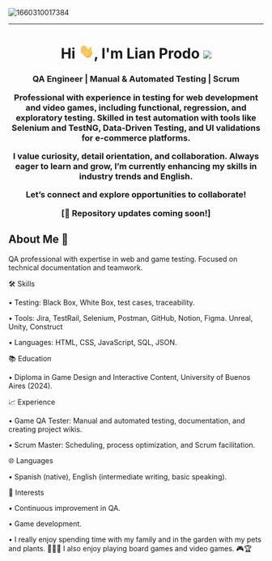 
![1660310017384](https://github.com/user-attachments/assets/607c4e6e-f0ae-49d9-b74c-11b9f3f2ab63)

<p align="center">
</p>
<hr>
<h1 align="center">Hi <img src="https://raw.githubusercontent.com/ABSphreak/ABSphreak/master/gifs/Hi.gif" width="30px">, I'm Lian Prodo <a target="_blank" href="https://www.linkedin.com/in/lian-prodo/"><img src="https://img.shields.io/badge/-LinkedIn-0077B5?style=for-the-badge&logo=Linkedin&logoColor=white"></img></a>
<h3 align="center">QA Engineer | Manual & Automated Testing | Scrum
<p align="center">

Professional with experience in testing for web development and video games, including functional, regression, and exploratory testing. Skilled in test automation with tools like Selenium and TestNG, Data-Driven Testing, and UI validations for e-commerce platforms.

 I value curiosity, detail orientation, and collaboration. Always eager to learn and grow, I’m currently enhancing my skills in industry trends and English.
 
 Let’s connect and explore opportunities to collaborate!

 [📢 Repository updates coming soon!]


## About Me 🤺

QA professional with expertise in web and game testing. Focused on technical documentation and teamwork.

🛠️ Skills

• Testing: Black Box, White Box, test cases, traceability.

• Tools: Jira, TestRail, Selenium, Postman, GitHub, Notion, Figma.
Unreal, Unity, Construct

• Languages: HTML, CSS, JavaScript, SQL, JSON.

📚 Education

• Diploma in Game Design and Interactive Content, University of Buenos Aires (2024).

📈 Experience

• Game QA Tester: Manual and automated testing, documentation, and creating project wikis.

• Scrum Master: Scheduling, process optimization, and Scrum facilitation.

🌐 Languages

• Spanish (native), English (intermediate writing, basic speaking).

🌟 Interests

• Continuous improvement in QA.

• Game development.

• I really enjoy spending time with my family and in the garden with my pets and plants. 🌱🐶😸
I also enjoy playing board games and video games. 🎮🏆

